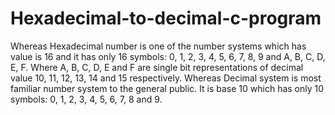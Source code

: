 # Hexadecimal-to-decimal-c-program
Whereas Hexadecimal number is one of the number systems which has value is 16 and it has only 16 symbols: 0, 1, 2, 3, 4, 5, 6, 7, 8, 9 and A, B, C, D, E, F. Where A, B, C, D, E and F are single bit representations of decimal value 10, 11, 12, 13, 14 and 15 respectively. Whereas Decimal system is most familiar number system to the general public. It is base 10 which has only 10 symbols: 0, 1, 2, 3, 4, 5, 6, 7, 8 and 9.

